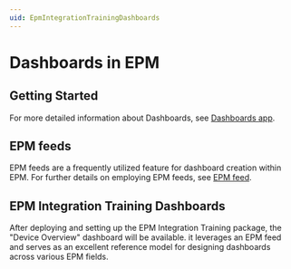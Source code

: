 ```yaml
---
uid: EpmIntegrationTrainingDashboards
---
```


# Dashboards in EPM

## Getting Started

For more detailed information about Dashboards, see [Dashboards app](xref:newR_D).

## EPM feeds

EPM feeds are a frequently utilized feature for dashboard creation within EPM. For further details on employing EPM feeds, see [EPM feed](xref:DashboardCPEFeed).

## EPM Integration Training Dashboards

After deploying and setting up the EPM Integration Training package, the "Device Overview" dashboard will be available. it leverages an EPM feed and serves as an excellent reference model for designing dashboards across various EPM fields.
